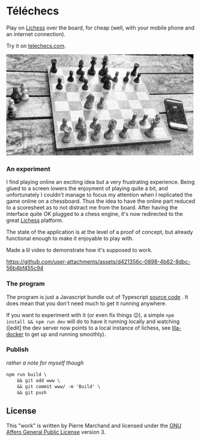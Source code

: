 # Téléchecs

Play on [Lichess](https://lichess.org/) over the board, for cheap (well, with your mobile phone and an internet connection).

Try it on [telechecs.com](https://telechecs.com).

![scene with a chess set and a smartphone running Téléchecs](./picture.jpg)

### An experiment

I find playing online an exciting idea but a very frustrating experience. Being glued to a screen lowers the enjoyment of playing quite a bit, and unfortunately I couldn't manage to focus my attention when I replicated the game online on a chessboard. Thus the idea to have the online part reduced to a scoresheet as to not distract me from the board. After having the interface quite OK plugged to a chess engine, it's now redirected to the great [Lichess](https://lichess.org/) platform.

The state of the application is at the level of a proof of concept, but already functional enough to make it enjoyable to play with.

Made a lil video to demonstrate how it's supposed to work.

https://github.com/user-attachments/assets/d421356c-0898-4b62-8dbc-56b4bf455c94

### The program

The program is just a Javascript bundle out of Typescript [source code](./src/) . It does mean that you don't need much to get it running anywhere.

If you want to experiment with it (or even fix things 😉), a simple `npm install && npm run dev` will do to have it running locally and watching ([edit] the dev server now points to a local instance of lichess, see [lila-docker](https://github.com/lichess-org/lila-docker) to get up and running smoothly).

### Publish

_rather a note for myself though_

```
npm run build \
    && git add www \
    && git commit www/ -m 'Build' \
    && git push
```

<!--
And if pushing doesn't work, as per [this gist](https://gist.github.com/tduarte/eac064b4778711b116bb827f8c9bef7b)

```
git subtree split --prefix  www/telechecs -b  pages
git push -f origin pages:pages
git branch -D pages
``` -->

## License

This "work" is written by Pierre Marchand and licensed under the [GNU Affero General Public License](https://www.gnu.org/licenses/agpl-3.0.en.html) version 3.
